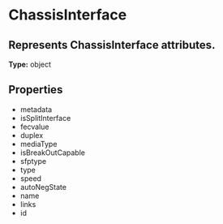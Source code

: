 # ChassisInterface

## Represents ChassisInterface attributes.

**Type:** object

## Properties
* metadata
* isSplitInterface
* fecvalue
* duplex
* mediaType
* isBreakOutCapable
* sfptype
* type
* speed
* autoNegState
* name
* links
* id
